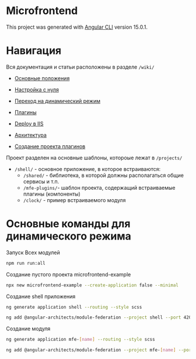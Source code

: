 # Microfrontend

This project was generated with [Angular CLI](https://github.com/angular/angular-cli) version 15.0.1.

# Навигация

Вся документация и статьи расположены в разделе `/wiki/`

- [Основные положения](/wiki/0.%20Home.md)

- [Настройка с нуля](/wiki/1.%20%D0%9D%D0%B0%D1%81%D1%82%D1%80%D0%BE%D0%B9%D0%BA%D0%B0%20%D1%81%20%D0%BD%D1%83%D0%BB%D1%8F.md)

- [Переход на динамический режим](/wiki/2.%20%D0%9F%D0%B5%D1%80%D0%B5%D1%85%D0%BE%D0%B4%20%D0%BD%D0%B0%20%D0%B4%D0%B8%D0%BD%D0%B0%D0%BC%D0%B8%D1%87%D0%B5%D1%81%D0%BA%D0%B8%D0%B9%20%D1%80%D0%B5%D0%B6%D0%B8%D0%BC.md)

- [Плагины](/wiki/3.%20%D0%9F%D0%BB%D0%B0%D0%B3%D0%B8%D0%BD%D1%8B.md)

- [Deploy в IIS](/wiki/4.%20Deploy%20%D0%B2%20IIS.md)

- [Архитектура](/wiki/5.%20%D0%90%D1%80%D1%85%D0%B8%D1%82%D0%B5%D0%BA%D1%82%D1%83%D1%80%D0%B0-v.1.0.0.md)

- [Создание проекта плагинов](/wiki/6.%20%D0%A1%D0%BE%D0%B7%D0%B4%D0%B0%D0%BD%D0%B8%D0%B5%20%D0%BF%D1%80%D0%BE%D0%B5%D0%BA%D1%82%D0%B0%20%D0%9F%D0%BB%D0%B0%D0%B3%D0%B8%D0%BD%D0%BE%D0%B2.md)

Проект разделен на основные шаблоны, котороые лежат в `/projects/`

- `/shell/` - основное приложение, в которое встраиваются:
  - `/shared/` - библиотека, в которой должны располагаться общие сервисы и т.п.
  - `/mfe-plugins/`- шаблон проекта, содержащий встраиваемые плагины (компоненты)
  - `/clock/` - пример встраиваемого модуля

# Основные команды для динамического режима

Запуск Всех модулей

```bash
npm run run:all
```

Создание пустого проекта microfrontend-example

```bash
npx new microfrontend-example --create-application false --minimal
```

Создание shell приложения

```bash
ng generate application shell --routing --style scss

ng add @angular-architects/module-federation --project shell --port 4200 --type dynamic-host
```

Создание модуля

```bash
ng generate application mfe-[name] --routing --style scss

ng add @angular-architects/module-federation --project mfe-[name] --port 4201 --type remote
```
